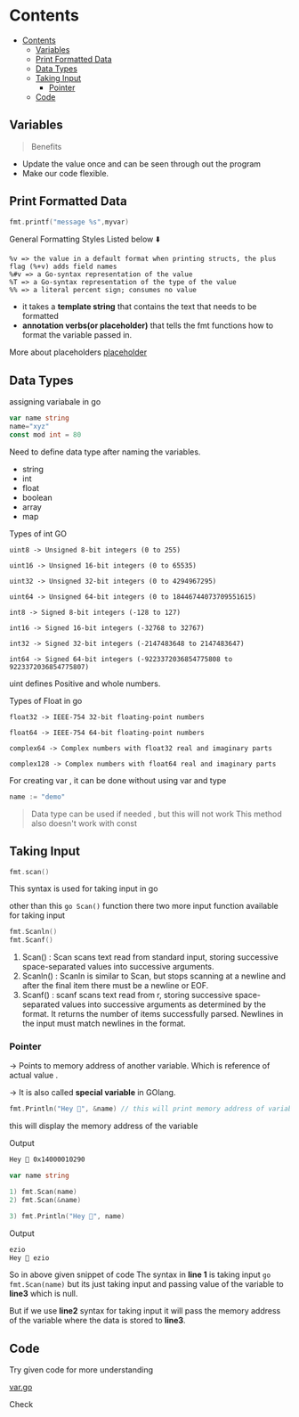 # Contents

- [Contents](#contents)
  - [Variables](#variables)
  - [Print Formatted Data](#print-formatted-data)
  - [Data Types](#data-types)
  - [Taking Input](#taking-input)
    - [Pointer](#pointer)
  - [Code](#code)

## Variables

> Benefits

- Update the value once and can be seen through out the program
- Make our code flexible.

## Print Formatted Data

```go
fmt.printf("message %s",myvar)
```

General Formatting Styles Listed below ⬇️

```text
%v => the value in a default format when printing structs, the plus flag (%+v) adds field names
%#v => a Go-syntax representation of the value
%T => a Go-syntax representation of the type of the value
%% => a literal percent sign; consumes no value
```

- it takes a **template string** that contains the text that needs to be formatted
- **annotation verbs(or placeholder)** that tells the fmt functions how to format the variable passed in.

More about placeholders [placeholder](https://pkg.go.dev/fmt)

## Data Types

assigning variabale in go

```go
var name string
name="xyz"
const mod int = 80
```

Need to define data type after naming the variables.

- string
- int
- float
- boolean
- array
- map

Types of int GO

```text
uint8 -> Unsigned 8-bit integers (0 to 255)

uint16 -> Unsigned 16-bit integers (0 to 65535)

uint32 -> Unsigned 32-bit integers (0 to 4294967295)

uint64 -> Unsigned 64-bit integers (0 to 18446744073709551615)

int8 -> Signed 8-bit integers (-128 to 127)

int16 -> Signed 16-bit integers (-32768 to 32767)

int32 -> Signed 32-bit integers (-2147483648 to 2147483647)

int64 -> Signed 64-bit integers (-9223372036854775808 to 9223372036854775807)
```

uint defines Positive and whole numbers.

Types of Float in go

```text
float32 -> IEEE-754 32-bit floating-point numbers

float64 -> IEEE-754 64-bit floating-point numbers

complex64 -> Complex numbers with float32 real and imaginary parts

complex128 -> Complex numbers with float64 real and imaginary parts
```

For creating var , it can be done without using var and type

```go
name := "demo"
```

> Data type can be used if needed , but this will not work
> This method also doesn't work with const

## Taking Input

```go
fmt.scan()
```

This syntax is used for taking input in go

other than this ```go Scan()``` function there two more input function available for taking input

```go
fmt.Scanln()
fmt.Scanf()
```

1. Scan() : Scan scans text read from standard input, storing successive space-separated values into successive arguments.
2. Scanln() : Scanln is similar to Scan, but stops scanning at a newline and after the final item there must be a newline or EOF.
3. Scanf() : scanf scans text read from r, storing successive space-separated values into successive arguments as determined by the format. It returns the number of items successfully parsed. Newlines in the input must match newlines in the format.

### Pointer

-> Points to memory address of another variable. Which is reference of actual value .

-> It is also called **special variable** in GOlang.

```go
fmt.Println("Hey 👋", &name) // this will print memory address of variable
```

this will display the memory address of the variable

Output

```markdown
Hey 👋 0x14000010290
```

```go
var name string

1) fmt.Scan(name)
2) fmt.Scan(&name)

3) fmt.Println("Hey 👋", name)
```

Output

```markdown
ezio
Hey 👋 ezio
```

So in above given snippet of code
The syntax in **line 1** is taking input ```go fmt.Scan(name)``` but its just taking input and passing value of the variable to **line3**  which is null.

But if we use **line2** syntax for taking input it will pass the memory address of the variable where the data is stored  to **line3**.

## Code

Try given code for more understanding

[var.go](./var.go)

Check